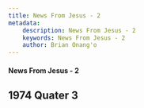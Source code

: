 ```yaml
---
title: News From Jesus - 2
metadata:
    description: News From Jesus - 2
    keywords: News From Jesus - 2
    author: Brian Onang'o
---
```


#### News From Jesus - 2

## 1974 Quater 3
